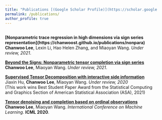 ```yaml
---
title: "Publications [(Google Scholar Profile)](https://scholar.google.com/citations?user=xN5M248AAAAJ&hl=en)"
permalink: /publications/
author_profile: true
---
```

<br>
<b>[Nonparametric trace regression in high dimensions via sign series representation](https://chanwoost.github.io/publications/nonpara)</b> <br>
<b>Chanwoo Lee</b>, Lexin Li, Hao Helen Zhang, and Miaoyan Wang.
<i>Under review, 2021</i>. 

<b>[Beyond the Signs: Nonparametric tensor completion via sign series](https://chanwoost.github.io/publications/signT)</b> <br>
<b>Chanwoo Lee</b>, Miaoyan Wang.
<i>Under review, 2021</i>. 

<b>[Supervised Tensor Decomposition with interactive side information](https://chanwoost.github.io/publications/Tregress)</b> <br>
Jiaxin Hu, <b>Chanwoo Lee</b>, Miaoyan Wang.
<i>Under review, 2020</i><br>
(This work wins Best Student Paper Award from the Statistical Computing and Graphics Section of American Statistical Association (ASA), 2021)


<b>[ Tensor denoising and completion based on ordinal observations](https://chanwoost.github.io/publications/ordinalT)</b> <br> 
<b>Chanwoo Lee</b>, Miaoyan Wang.
<i>International Conference on Machine Learning</i>. <b>ICML 2020</b>.


